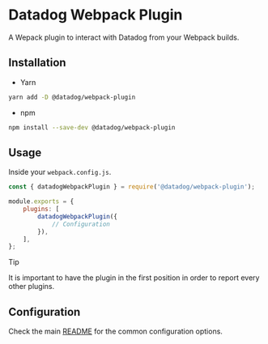 # Datadog Webpack Plugin

A Wepack plugin to interact with Datadog from your Webpack builds.

## Installation

-   Yarn

```bash
yarn add -D @datadog/webpack-plugin
```

-   npm

```bash
npm install --save-dev @datadog/webpack-plugin
```

## Usage

Inside your `webpack.config.js`.

```js
const { datadogWebpackPlugin } = require('@datadog/webpack-plugin');

module.exports = {
    plugins: [
        datadogWebpackPlugin({
            // Configuration
        }),
    ],
};
```

> [!TIP]
> It is important to have the plugin in the first position in order to report every other plugins.

## Configuration

Check the main [README](/README.md#configuration) for the common configuration options.
